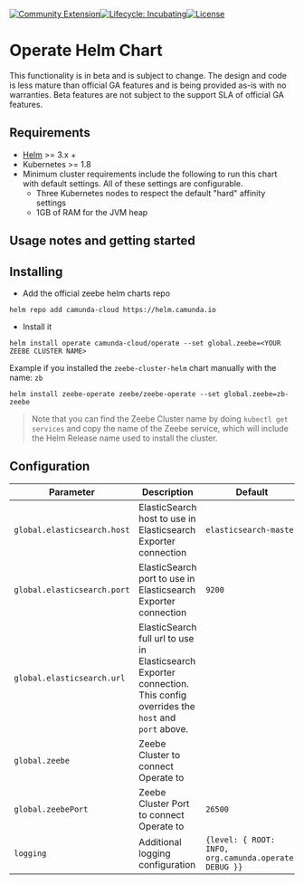 [![Community Extension](https://img.shields.io/badge/Community%20Extension-An%20open%20source%20community%20maintained%20project-FF4700)](https://github.com/camunda-community-hub/community)[![Lifecycle: Incubating](https://img.shields.io/badge/Lifecycle-Incubating-blue)](https://github.com/Camunda-Community-Hub/community/blob/main/extension-lifecycle.md#incubating-)[![License](https://img.shields.io/badge/License-Apache%202.0-blue.svg)](https://opensource.org/licenses/Apache-2.0)

# Operate Helm Chart

This functionality is in beta and is subject to change. The design and code is less mature than official GA features and is being provided as-is with no warranties. Beta features are not subject to the support SLA of official GA features.

## Requirements

* [Helm](https://helm.sh/) >= 3.x +
* Kubernetes >= 1.8
* Minimum cluster requirements include the following to run this chart with default settings. All of these settings are configurable.
  * Three Kubernetes nodes to respect the default "hard" affinity settings
  * 1GB of RAM for the JVM heap

## Usage notes and getting started

## Installing

* Add the official zeebe helm charts repo
```shell
helm repo add camunda-cloud https://helm.camunda.io
```

* Install it
```shell
helm install operate camunda-cloud/operate --set global.zeebe=<YOUR ZEEBE CLUSTER NAME>
```

  Example if you installed the `zeebe-cluster-helm` chart manually with the name: `zb`

   ```
  helm install zeebe-operate zeebe/zeebe-operate --set global.zeebe=zb-zeebe
  ```

  > Note that you can find the Zeebe Cluster name by doing `kubectl get services` and copy the name of the Zeebe service, which will include the Helm Release name used to install the cluster. 

 ## Configuration
  | Parameter                     | Description                                                                                                                                                                                                                                                                                                                | Default                                                                                                                   |
| ----------------------------- | -------------------------------------------------------------------------------------------------------------------------------------------------------------------------------------------------------------------------------------------------------------------------------------------------------------------------- | ------------------------------------------------------------------------------------------------------------------------- |
| `global.elasticsearch.host`         | ElasticSearch host to use in Elasticsearch Exporter connection  | `elasticsearch-master` |
| `global.elasticsearch.port`         | ElasticSearch port to use in Elasticsearch Exporter connection | `9200` |
| `global.elasticsearch.url`         | ElasticSearch full url to use in Elasticsearch Exporter connection. This config overrides the `host` and `port` above.  |  |
| `global.zeebe`                 | Zeebe Cluster to connect Operate to                                                                                                                               |                                                                                                            |
| `global.zeebePort` | Zeebe Cluster Port to connect Operate to | `26500` |
| `logging`               | Additional logging configuration                                                                                                                                  | `{level: { ROOT: INFO, org.camunda.operate: DEBUG }}`                                                     |
                                                                                                                                                                                                                                                                                                                

